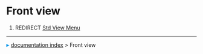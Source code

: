 # Front view
1.  REDIRECT [Std View Menu](Std_View_Menu.md)



---
![](images/Right_arrow.png) [documentation index](../README.md) > Front view
